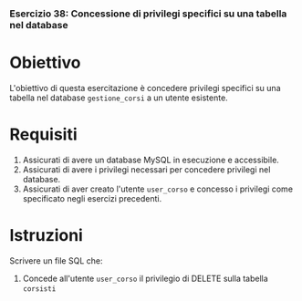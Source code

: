 ### Esercizio 38: Concessione di privilegi specifici su una tabella nel database

# Obiettivo
L'obiettivo di questa esercitazione è concedere privilegi specifici su una tabella nel database `gestione_corsi` a un utente esistente.

# Requisiti
1. Assicurati di avere un database MySQL in esecuzione e accessibile.
2. Assicurati di avere i privilegi necessari per concedere privilegi nel database.
3. Assicurati di aver creato l'utente `user_corso` e concesso i privilegi come specificato negli esercizi precedenti.

# Istruzioni
Scrivere un file SQL che:
1. Concede all'utente `user_corso` il privilegio di DELETE sulla tabella `corsisti`